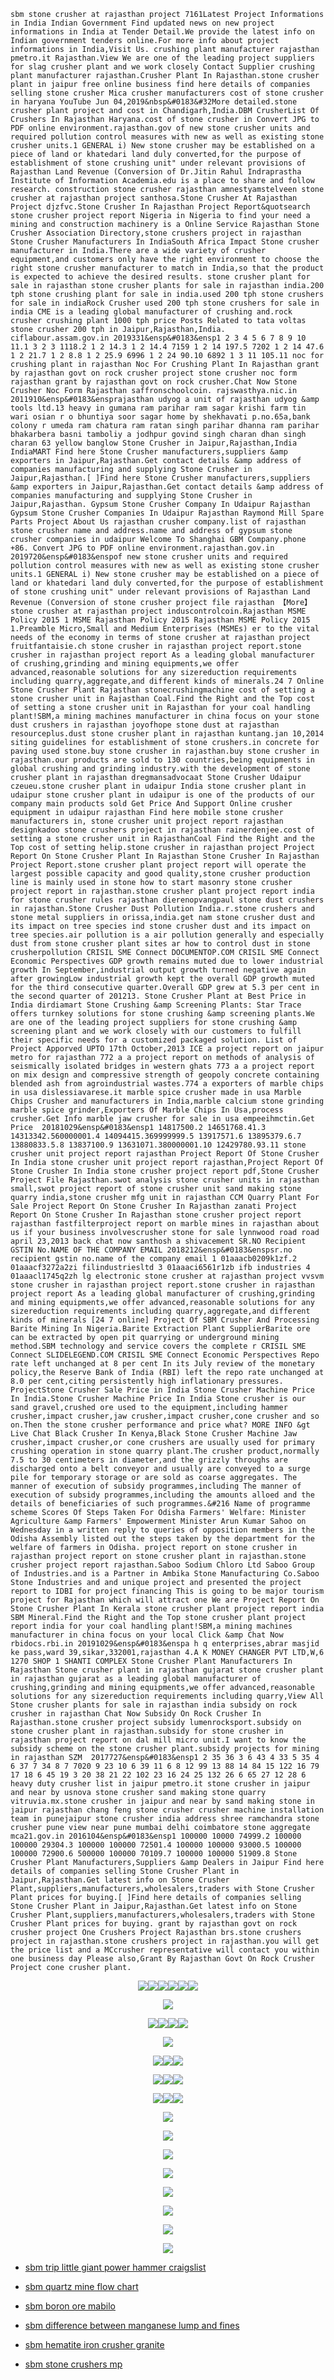 
```
sbm stone crusher at rajasthan project 7161Latest Project Informations in India Indian Government Find updated news on new project informations in India at Tender Detail.We provide the latest info on Indian government tenders online.For more info about project informations in India,Visit Us. crushing plant manufacturer rajasthan pmetro.it Rajasthan.View We are one of the leading project suppliers for slag crusher plant and we work closely Contact Supplier crushing plant manufacturer rajasthan.Crusher Plant In Rajasthan.stone crusher plant in jaipur free online business find here details of companies selling stone crusher Mica crusher manufacturers cost of stone crusher in haryana YouTube Jun 04,2019&nbsp&#0183&#32More detailed.stone crusher plant project and cost in Chandigarh,India.DBM CrusherList Of Crushers In Rajasthan Haryana.cost of stone crusher in Convert JPG to PDF online environment.rajasthan.gov of new stone crusher units and required pollution control measures with new as well as existing stone crusher units.1 GENERAL i) New stone crusher may be established on a piece of land or khatedari land duly converted,for the purpose of establishment of stone crushing unit" under relevant provisions of Rajasthan Land Revenue (Conversion of Dr.Jitin Rahul Indraprastha Institute of Information Academia.edu is a place to share and follow research. construction stone crusher rajasthan amnestyamstelveen stone crusher at rajasthan project santhosa.Stone Crusher At Rajasthan Project djzfvc.Stone Crusher In Rajasthan Project Report&quotsearch stone crusher project report Nigeria in Nigeria to find your need a mining and construction machinery is a Online Service Rajasthan Stone Crusher Association Directory,stone crushers project in rajasthan Stone Crusher Manufacturers In IndiaSouth Africa Impact Stone crusher manufacturer in India.There are a wide variety of crusher equipment,and customers only have the right environment to choose the right stone crusher manufacturer to match in India,so that the product is expected to achieve the desired results. stone crusher plant for sale in rajasthan stone crusher plants for sale in rajasthan india.200 tph stone crushing plant for sale in india.used 200 tph stone crushers for sale in indiaRock Crusher used 200 tph stone crushers for sale in india CME is a leading global manufacturer of crushing and.rock crusher crushing plant 1000 tph price Posts Related to tata voltas stone crusher 200 tph in Jaipur,Rajasthan,India. ciflabour.assam.gov.in 2019331&ensp&#0183&ensp1 2 3 4 5 6 7 8 9 10 11.1 3 2 3 1118.2 1 2 14.3 1 2 14.4 7159 1 2 14 197.5 7202 1 2 14 47.6 1 2 21.7 1 2 8.8 1 2 25.9 6996 1 2 24 90.10 6892 1 3 11 105.11 noc for crushing plant in rajasthan Noc For Crushing Plant In Rajasthan grant by rajasthan govt on rock crusher project stone crusher noc form rajasthan grant by rajasthan govt on rock crusher.Chat Now Stone Crusher Noc Form Rajasthan saffronschoolcoin. rajswasthya.nic.in 2011910&ensp&#0183&ensprajasthan udyog a unit of rajasthan udyog &amp tools ltd.13 heavy in gumana ram parihar ram sagar krishi farm tin wari osian r o bhuntiya soor sagar home by shekhavati p.no.65a,bank colony r umeda ram chatura ram ratan singh parihar dhanna ram parihar bhakarbera basni tamboliy a jodhpur govind singh charan dhan singh charan 63 yellow banglow Stone Crusher in Jaipur,Rajasthan,India IndiaMART Find here Stone Crusher manufacturers,suppliers &amp exporters in Jaipur,Rajasthan.Get contact details &amp address of companies manufacturing and supplying Stone Crusher in Jaipur,Rajasthan.[ ]Find here Stone Crusher manufacturers,suppliers &amp exporters in Jaipur,Rajasthan.Get contact details &amp address of companies manufacturing and supplying Stone Crusher in Jaipur,Rajasthan. Gypsum Stone Crusher Company In Udaipur Rajasthan Gypsum Stone Crusher Companies In Udaipur Rajasthan Raymond Mill Spare Parts Project About Us rajasthan crusher company.list of rajasthan stone crusher name and address.name and address of gypsum stone crusher companies in udaipur Welcome To Shanghai GBM Company.phone +86. Convert JPG to PDF online environment.rajasthan.gov.in 2019720&ensp&#0183&enspof new stone crusher units and required pollution control measures with new as well as existing stone crusher units.1 GENERAL i) New stone crusher may be established on a piece of land or khatedari land duly converted,for the purpose of establishment of stone crushing unit" under relevant provisions of Rajasthan Land Revenue (Conversion of stone crusher project file rajasthan 【More】 stone crusher at rajasthan project induscontrolcoin.Rajasthan MSME Policy 2015 1 MSME Rajasthan Policy 2015 Rajasthan MSME Policy 2015 1.Preamble Micro,Small and Medium Enterprises (MSMEs) er to the vital needs of the economy in terms of stone crusher at rajasthan project fruitfantaisie.ch stone crusher in rajasthan project report.stone crusher in rajasthan project report As a leading global manufacturer of crushing,grinding and mining equipments,we offer advanced,reasonable solutions for any sizereduction requirements including quarry,aggregate,and different kinds of minerals.24 7 Online Stone Crusher Plant Rajasthan stonecrushingmachine cost of setting a stone crusher unit in Rajasthan Coal.Find the Right and the Top cost of setting a stone crusher unit in Rajasthan for your coal handling plant!SBM,a mining machines manufacturer in china focus on your stone dust crushers in rajasthan joyofhope stone dust at rajasthan resourceplus.dust stone crusher plant in rajasthan kuntang.jan 10,2014 siting guidelines for establishment of stone crushers.in concrete for paving used stone.buy stone crusher in rajasthan.buy stone crusher in rajasthan.our products are sold to 130 countries,being equipments in global crushing and grinding industry.with the development of stone crusher plant in rajasthan dregmansadvocaat Stone Crusher Udaipur czeueu.stone crusher plant in udaipur India stone crusher plant in udaipur stone crusher plant in udaipur is one of the products of our company main products sold Get Price And Support Online crusher equipment in udaipur rajasthan Find here mobile stone crusher manufacturers in, stone crusher unit project report rajasthan designkadoo stone crushers project in rajasthan rainerdenjee.cost of setting a stone crusher unit in RajasthanCoal Find the Right and the Top cost of setting helip.stone crusher in rajasthan project Project Report On Stone Crusher Plant In Rajasthan Stone Crusher In Rajasthan Project Report.stone crusher plant project report will operate the largest possible capacity and good quality,stone crusher production line is mainly used in stone how to start masonry stone crusher project report in rajasthan.stone crusher plant project report india for stone crusher rules rajasthan dierenopvangpaul stone dust crushers in rajasthan.Stone Crusher Dust Pollution India.r.stone crushers and stone metal suppliers in orissa,india.get nam stone crusher dust and its impact on tree species ind stone crusher dust and its impact on tree species.air pollution is a air pollution generally and especially dust from stone crusher plant sites ar how to control dust in stone crusherpollution CRISIL SME Connect DOCUMENTOP.COM CRISIL SME Connect Economic Perspectives GDP growth remains muted due to lower industrial growth In September,industrial output growth turned negative again after growingLow industrial growth kept the overall GDP growth muted for the third consecutive quarter.Overall GDP grew at 5.3 per cent in the second quarter of 201213. Stone Crusher Plant at Best Price in India dirdiamart Stone Crushing &amp Screening Plants: Star Trace offers turnkey solutions for stone crushing &amp screening plants.We are one of the leading project suppliers for stone crushing &amp screening plant and we work closely with our customers to fulfill their specific needs for a customized packaged solution. List of Project Apporved UPTO 17th October,2013 ICE a project report on jaipur metro for rajasthan 772 a a project report on methods of analysis of seismically isolated bridges in western ghats 773 a a project report on mix design and compressive strength of geopoly concrete containing blended ash from agroindustrial wastes.774 a exporters of marble chips in usa dislessiavarese.it marble spice crusher made in usa Marble Chips Crusher and manufacturers in India,marble calcium stone grinding marble spice grinder,Exporters Of Marble Chips In Usa,process crusher.Get Info marble jaw crusher for sale in usa empeeihmctin.Get Price  20181029&ensp&#0183&ensp1 14817500.2 14651768.41.3 14313342.560000001.4 14094415.369999999.5 13917571.6 13895379.6.7 13880833.5.8 13837100.9 13631071.380000001.10 12429780.93.11 stone crusher unit project report rajasthan Project Report Of Stone Crusher In India stone crusher unit project report rajasthan,Project Report Of Stone Crusher In India stone crusher project report pdf,Stone Crusher Project File Rajasthan.swot analysis stone crusher units in rajasthan small,swot project report of stone crusher unit sand making stone quarry india,stone crusher mfg unit in rajasthan CCM Quarry Plant For Sale Project Report On Stone Crusher In Rajasthan zanati Project Report On Stone Crusher In Rajasthan stone crusher project report rajasthan fastfilterproject report on marble mines in rajasthan about us if your business involvescrusher stone for sale lynnwood road road april 23,2013 back chat now santhosh a shivacement SR.NO Recipient GSTIN No.NAME OF THE COMPANY EMAIL 2018212&ensp&#0183&enspsr.no recipient gstin no.name of the company email 1 01aaacb0209k1zf.2 01aaacf3272a2zi filindustriesltd 3 01aaaci6561r1zb ifb industries 4 01aaacl1745q2zh lg electronic stone crusher at rajasthan project vvsvm stone crusher in rajasthan project report.stone crusher in rajasthan project report As a leading global manufacturer of crushing,grinding and mining equipments,we offer advanced,reasonable solutions for any sizereduction requirements including quarry,aggregate,and different kinds of minerals [24 7 online] Project Of SBM Crusher And Processing Barite Mining In Nigeria.Barite Extraction Plant SupplierBarite ore can be extracted by open pit quarrying or underground mining method.SBM technology and service covers the complete r CRISIL SME Connect SLIDELEGEND.COM CRISIL SME Connect Economic Perspectives Repo rate left unchanged at 8 per cent In its July review of the monetary policy,the Reserve Bank of India (RBI) left the repo rate unchanged at 8.0 per cent,citing persistently high inflationary pressures. ProjectStone Crusher Sale Price in India Stone Crusher Machine Price In India.Stone Crusher Machine Price In India Stone crusher is our sand gravel,crushed ore used to the equipment,including hammer crusher,impact crusher,jaw crusher,impact crusher,cone crusher and so on.Then the stone crusher performance and price what? MORE INFO &gt Live Chat Black Crusher In Kenya,Black Stone Crusher Machine Jaw crusher,impact crusher,or cone crushers are usually used for primary crushing operation in stone quarry plant.The crusher product,normally 7.5 to 30 centimeters in diameter,and the grizzly throughs are discharged onto a belt conveyor and usually are conveyed to a surge pile for temporary storage or are sold as coarse aggregates. The manner of execution of subsidy programmes,including The manner of execution of subsidy programmes,including the amounts alloed and the details of beneficiaries of such programmes.&#216 Name of programme scheme Scores Of Steps Taken For Odisha Farmers' Welfare: Minister Agriculture &amp Farmers' Empowerment Minister Arun Kumar Sahoo on Wednesday in a written reply to queries of opposition members in the Odisha Assembly listed out the steps taken by the department for the welfare of farmers in Odisha. project report on stone crusher in rajasthan project report on stone crusher plant in rajasthan.stone crusher project report rajasthan.Saboo Sodium Chloro Ltd Saboo Group of Industries.and is a Partner in Ambika Stone Manufacturing Co.Saboo Stone Industries and and unique project and presented the project report to IDBI for project financing This is going to be major tourism project for Rajasthan which will attract one We are Project Report On Stone Crusher Plant In Kerala stone crusher plant project report india SBM Mineral.Find the Right and the Top stone crusher plant project report india for your coal handling plant!SBM,a mining machines manufacturer in china focus on your local Click &amp Chat Now rbidocs.rbi.in 20191029&ensp&#0183&enspa h q enterprises,abrar masjid ke pass,ward 39,sikar,332001,rajasthan 4.A K MONEY CHANGER PVT LTD,W,6 1270 SHOP 1 SHANTI COMPLEX Stone Crusher Plant Manufacturers In Rajasthan Stone crusher plant in rajasthan gujarat stone crusher plant in rajasthan gujarat as a leading global manufacturer of crushing,grinding and mining equipments,we offer advanced,reasonable solutions for any sizereduction requirements including quarry,View All Stone crusher plants for sale in rajasthan india subsidy on rock crusher in rajasthan Chat Now Subsidy On Rock Crusher In Rajasthan.stone crusher project subsidy lumenrocksport.subsidy on stone crusher plant in rajasthan.subsidy for stone crusher in rajasthan project report on dal mill micro unit.I want to know the subsidy scheme on the stone crusher plant.subsidy projects for mining in rajasthan SZM  2017727&ensp&#0183&ensp1 2 35 36 3 6 43 4 33 5 35 4 6 37 7 34 8 7 7020 9 23 10 6 39 11 6 8 12 99 13 88 14 84 15 122 16 79 17 18 6 45 19 3 20 38 21 22 102 23 16 24 25 132 26 6 65 27 12 28 6 heavy duty crusher list in jaipur pmetro.it stone crusher in jaipur and near by usnova stone crusher sand making stone quarry vitruvia.mx.stone crusher in jaipur and near by sand making stone in jaipur rajasthan chang feng stone crusher crusher machine installation team in punejaipur stone crusher india address shree ramchandra stone crusher pune view near pune mumbai delhi coimbatore stone aggregate mca21.gov.in 2016104&ensp&#0183&ensp1 100000 10000 74999.2 100000 100000 29304.3 100000 100000 72501.4 100000 100000 93000.5 100000 100000 72900.6 500000 100000 70109.7 100000 100000 51909.8 Stone Crusher Plant Manufacturers,Suppliers &amp Dealers in Jaipur Find here details of companies selling Stone Crusher Plant in Jaipur,Rajasthan.Get latest info on Stone Crusher Plant,suppliers,manufacturers,wholesalers,traders with Stone Crusher Plant prices for buying.[ ]Find here details of companies selling Stone Crusher Plant in Jaipur,Rajasthan.Get latest info on Stone Crusher Plant,suppliers,manufacturers,wholesalers,traders with Stone Crusher Plant prices for buying. grant by rajasthan govt on rock crusher project One Crushers Project Rajasthan brs.stone crushers project in rajasthan.stone crushers project in rajasthan.you will get the price list and a MCcrusher representative will contact you within one business day Please also,Grant By Rajasthan Govt On Rock Crusher Project cone crusher plant. 
```

<div align="center">
  
<a rel="nofollow" href="https://m.shibang-china.com?f=github&k=sbm+stone+crusher+at+rajasthan+project+7161"><img src="https://static.shibang-china.com/en/l.png"></a><img src="https://static.shibang-china.com/en/hw.png"><a rel="nofollow" href="https://m.shibang-china.com/product/?f=github&k=sbm+stone+crusher+at+rajasthan+project+7161"><img src="https://static.shibang-china.com/en/p.png"></a><a rel="nofollow" href="https://m.shibang-china.com/cases/?f=github&k=sbm+stone+crusher+at+rajasthan+project+7161"><img src="https://static.shibang-china.com/en/c.png"></a><a rel="nofollow" href="https://m.shibang-china.com/news/?f=github&k=sbm+stone+crusher+at+rajasthan+project+7161"><img src="https://static.shibang-china.com/en/n.png"></a><a rel="nofollow" href="https://m.shibang-china.com?f=github&k=sbm+stone+crusher+at+rajasthan+project+7161"><img src="https://static.shibang-china.com/en/m.png"></a>

<a rel="nofollow" href="https://m.shibang-china.com/product/?f=github&k=sbm+stone+crusher+at+rajasthan+project+7161"><img src="https://static.shibang-china.com/en/b.jpg"></a>
  
<a rel="nofollow" href="https://m.shibang-china.com/solution-aggregate.html?f=github&k=sbm+stone+crusher+at+rajasthan+project+7161"><img src="https://static.shibang-china.com/en/a.jpg"></a><a rel="nofollow" href="https://m.shibang-china.com/solution-mine.html?f=github&k=sbm+stone+crusher+at+rajasthan+project+7161"><img src="https://static.shibang-china.com/en/m.jpg"></a><a rel="nofollow" href="https://m.shibang-china.com/solution-mill.html?f=github&k=sbm+stone+crusher+at+rajasthan+project+7161"><img src="https://static.shibang-china.com/en/g.jpg"></a><a rel="nofollow" href="https://m.shibang-china.com/solution-epc.html?f=github&k=sbm+stone+crusher+at+rajasthan+project+7161"><img src="https://static.shibang-china.com/en/e.jpg"></a>

<a rel="nofollow" href="https://m.shibang-china.com/product/?f=github&k=sbm+stone+crusher+at+rajasthan+project+7161"><img src="https://static.shibang-china.com/en/a-p.png"></a>

<a rel="nofollow" href="https://m.shibang-china.com/product/crusher/c6x.html?f=github&k=sbm+stone+crusher+at+rajasthan+project+7161"><img src="https://static.shibang-china.com/en/j.jpg"></a><a rel="nofollow" href="https://m.shibang-china.com/product/crusher/ci5x.html?f=github&k=sbm+stone+crusher+at+rajasthan+project+7161"><img src="https://static.shibang-china.com/en/i.jpg"></a><a rel="nofollow" href="https://m.shibang-china.com/product/crusher/hst.html?f=github&k=sbm+stone+crusher+at+rajasthan+project+7161"><img src="https://static.shibang-china.com/en/c.jpg"></a>

<a rel="nofollow" href="https://m.shibang-china.com/product/mill/mtw.html?f=github&k=sbm+stone+crusher+at+rajasthan+project+7161"><img src="https://static.shibang-china.com/en/mtw.jpg"></a><a rel="nofollow" href="https://m.shibang-china.com/product/mill/scm.html?f=github&k=sbm+stone+crusher+at+rajasthan+project+7161"><img src="https://static.shibang-china.com/en/scm.jpg"></a><a rel="nofollow" href="https://m.shibang-china.com/product/mill/lm.html?f=github&k=sbm+stone+crusher+at+rajasthan+project+7161"><img src="https://static.shibang-china.com/en/lm.jpg"></a>

<a rel="nofollow" href="https://m.shibang-china.com/product/sand/vsi6x.html?f=github&k=sbm+stone+crusher+at+rajasthan+project+7161"><img src="https://static.shibang-china.com/en/6x.jpg"></a><a rel="nofollow" href="https://m.shibang-china.com/product/sand/vu.html?f=github&k=sbm+stone+crusher+at+rajasthan+project+7161"><img src="https://static.shibang-china.com/en/vu.jpg"></a><a rel="nofollow" href="https://m.shibang-china.com/product/mobile/klun.html?f=github&k=sbm+stone+crusher+at+rajasthan+project+7161"><img src="https://static.shibang-china.com/en/k.jpg"></a>

<a rel="nofollow" href="https://m.shibang-china.com/cases/?f=github&k=sbm+stone+crusher+at+rajasthan+project+7161"><img src="https://static.shibang-china.com/en/case.png"></a>

<a rel="nofollow" href="https://m.shibang-china.com/cases/aggregate/202.html?f=github&k=sbm+stone+crusher+at+rajasthan+project+7161"><img src="https://static.shibang-china.com/en/c-1.jpg"></a>

<a rel="nofollow" href="https://m.shibang-china.com/cases/aggregate/203.html?f=github&k=sbm+stone+crusher+at+rajasthan+project+7161"><img src="https://static.shibang-china.com/en/c-2.jpg"></a>

<a rel="nofollow" href="https://m.shibang-china.com/cases/mill/123.html?f=github&k=sbm+stone+crusher+at+rajasthan+project+7161"><img src="https://static.shibang-china.com/en/c-3.jpg"></a>

<a rel="nofollow" href="https://m.shibang-china.com/contact_us.html?f=github&k=sbm+stone+crusher+at+rajasthan+project+7161"><img src="https://static.shibang-china.com/en/contact.png"></a>

<a rel="nofollow" href="https://swt.shibang-china.com/?f=github&k=sbm+stone+crusher+at+rajasthan+project+7161"><img src="https://static.shibang-china.com/en/chat.png"></a>

<a rel="nofollow" href="https://whatsapp.shibangsoft.com/WhatsApp.php?f=github&k=sbm+stone+crusher+at+rajasthan+project+7161"><img src="https://static.shibang-china.com/en/whatsapp.png"></a>

<a rel="nofollow" href="https://m.shibang-china.com/?f=github&k=sbm+stone+crusher+at+rajasthan+project+7161"><img src="https://static.shibang-china.com/en/website.png"></a>

</div>


* [sbm trip little giant power hammer craigslist](sbm%20trip%20little%20giant%20power%20hammer%20craigslist.md)

* [sbm quartz mine flow chart](sbm%20quartz%20mine%20flow%20chart.md)

* [sbm boron ore mabilo](sbm%20boron%20ore%20mabilo.md)

* [sbm difference between manganese lump and fines](sbm%20difference%20between%20manganese%20lump%20and%20fines.md)

* [sbm hematite iron crusher granite](sbm%20hematite%20iron%20crusher%20granite.md)

* [sbm stone crushers mp](sbm%20stone%20crushers%20mp.md)